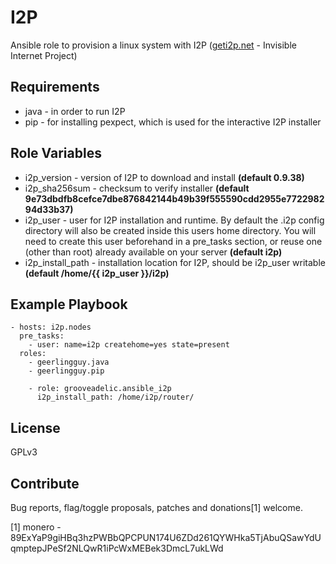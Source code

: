 # I2P

Ansible role to provision a linux system with I2P ([geti2p.net](https://get2ip.net) - Invisible Internet Project)

Requirements
------------

 - java - in order to run I2P
 - pip - for installing pexpect, which is used for the interactive I2P installer

Role Variables
--------------

 - i2p\_version - version of I2P to download and install **(default 0.9.38)**
 - i2p\_sha256sum - checksum to verify installer **(default 9e73dbdfb8cefce7dbe876842144b49b39f555590cdd2955e772298294d33b37)**
 - i2p\_user - user for I2P installation and runtime. By default the .i2p config directory will also be created inside this users home directory. You will need to create this user beforehand in a pre\_tasks section, or reuse one (other than root) already available on your server **(default i2p)**
 - i2p\_install\_path - installation location for I2P, should be i2p\_user writable **(default /home/{{ i2p\_user }}/i2p)**

Example Playbook
----------------

    - hosts: i2p.nodes
      pre_tasks:
        - user: name=i2p createhome=yes state=present
      roles:
        - geerlingguy.java 
        - geerlingguy.pip

        - role: grooveadelic.ansible_i2p
          i2p_install_path: /home/i2p/router/

License
-------

GPLv3

## Contribute

Bug reports, flag/toggle proposals, patches and donations[1] welcome.

[1] monero - 89ExYaP9giHBq3hzPWBbQPCPUN174U6ZDd261QYWHka5TjAbuQSawYdUqmptepJPeSf2NLQwR1iPcWxMEBek3DmcL7ukLWd
